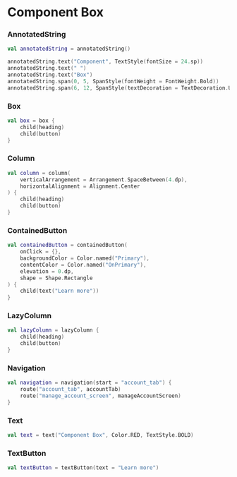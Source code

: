 # Component Box

### AnnotatedString

```kotlin
val annotatedString = annotatedString()

annotatedString.text("Component", TextStyle(fontSize = 24.sp))
annotatedString.text(" ")
annotatedString.text("Box")
annotatedString.span(0, 5, SpanStyle(fontWeight = FontWeight.Bold))
annotatedString.span(6, 12, SpanStyle(textDecoration = TextDecoration.Underline))
```

### Box

```kotlin
val box = box {
    child(heading)
    child(button)
}

```

### Column

```kotlin
val column = column(
    verticalArrangement = Arrangement.SpaceBetween(4.dp),
    horizontalAlignment = Alignment.Center
) {
    child(heading)
    child(button)
}

```

### ContainedButton

```kotlin
val containedButton = containedButton(
    onClick = {},
    backgroundColor = Color.named("Primary"),
    contentColor = Color.named("OnPrimary"),
    elevation = 0.dp,
    shape = Shape.Rectangle
) {
    child(text("Learn more"))
}
```

### LazyColumn

```kotlin
val lazyColumn = lazyColumn {
    child(heading)
    child(button)
}

```

### Navigation

```kotlin
val navigation = navigation(start = "account_tab") {
    route("account_tab", accountTab)
    route("manage_account_screen", manageAccountScreen)
}
```

### Text

```kotlin
val text = text("Component Box", Color.RED, TextStyle.BOLD)
```

### TextButton

```kotlin
val textButton = textButton(text = "Learn more")
```